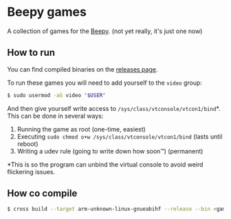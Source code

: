 # Beepy games

A collection of games for the [Beepy](https://beepy.sqfmi.com/). (not yet really, it's just one now)

## How to run

You can find compiled binaries on the [releases page](https://github.com/chamik/beepy-games/releases).

To run these games you will need to add yourself to the `video` group:
```sh
$ sudo usermod -aG video "$USER"
```

And then give yourself write access to `/sys/class/vtconsole/vtcon1/bind`*. This can be done in several ways:
1. Running the game as root (one-time, easiest)
2. Executing `sudo chmod o+w /sys/class/vtconsole/vtcon1/bind` (lasts until reboot)
3. Writing a udev rule (going to write down how soon™) (permanent)

*This is so the program can unbind the virtual console to avoid weird flickering issues.

## How co compile

```sh
$ cross build --target arm-unknown-linux-gnueabihf --release --bin <game name>
```